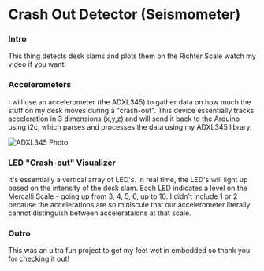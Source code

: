 # Crash Out Detector (Seismometer)
### Intro 
This thing detects desk slams and plots them on the Richter Scale watch my video if you want!
### Accelerometers
I will use an accelerometer (the ADXL345)  to gather data on how much the stuff on my desk moves during a "crash-out". This device essentially tracks acceleration in 3 dimensions (x,y,z) and will send it back to the Arduino using i2c, which parses and processes the data using my ADXL345 library.

![ADXL345 Photo](https://imgs.search.brave.com/pfdjHP7BA4OfJhQRRepcQ20IkJfKMUj_Gy-8__wMJEc/rs:fit:860:0:0:0/g:ce/aHR0cHM6Ly93d3cu/ZWxlY3Ryb2tpdC5j/b20vcmVzb3VyY2Uv/dVNYSi84RmsvYWpS/NEdwQTdRTy9wcm9k/dWN0LzQxMDE2LzQx/MDE2MjM0LzQxMDE2/MjM0LmpwZw)
### LED "Crash-out" Visualizer
It's essentially a vertical array of LED's. In real time, the LED's will light up based on the intensity of the desk slam. Each LED indicates a level on the Mercalli Scale - going up from 3, 4, 5, 6, up to 10. I didn't include 1 or 2 because the accelerations are so miniscule that our accelerometer literally cannot distinguish between accelerataions at that scale. 

 

### Outro
This was an ultra fun project to get my feet wet in embedded so thank you for checking it out!
